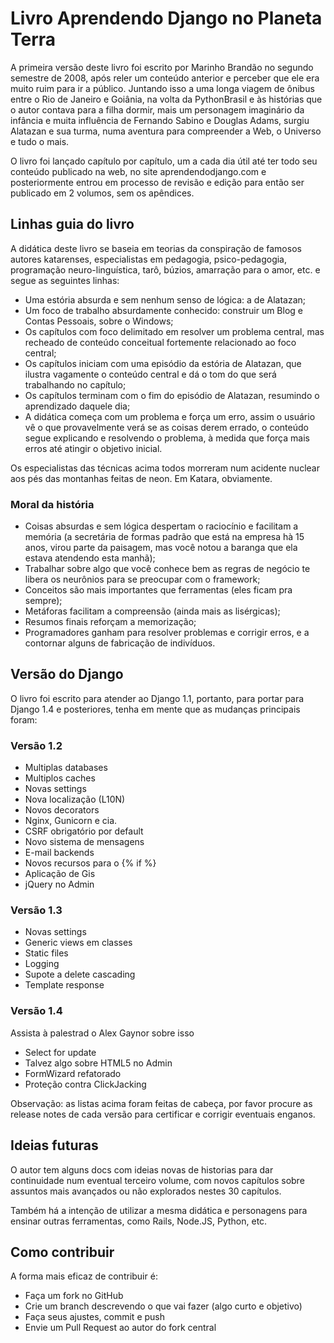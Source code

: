 # Livro Aprendendo Django no Planeta Terra

A primeira versão deste livro foi escrito por Marinho Brandão no segundo semestre de 2008, após
reler um conteúdo anterior e perceber que ele era muito ruim para ir a público. Juntando isso a
uma longa viagem de ônibus entre o Rio de Janeiro e Goiânia, na volta da PythonBrasil e às
histórias que o autor contava para a filha dormir, mais um personagem imaginário da infância e
muita influência de Fernando Sabino e Douglas Adams, surgiu Alatazan e sua turma, numa aventura
para compreender a Web, o Universo e tudo o mais.

O livro foi lançado capítulo por capítulo, um a cada dia útil até ter todo seu conteúdo publicado
na web, no site aprendendodjango.com e posteriormente entrou em processo de revisão e edição para
então ser publicado em 2 volumos, sem os apêndices.

## Linhas guia do livro

A didática deste livro se baseia em teorias da conspiração de famosos autores katarenses, especialistas
em pedagogia, psico-pedagogia, programação neuro-linguística, tarô, búzios, amarração para o amor, etc.
e segue as seguintes linhas:

- Uma estória absurda e sem nenhum senso de lógica: a de Alatazan;
- Um foco de trabalho absurdamente conhecido: construir um Blog e Contas Pessoais, sobre o Windows;
- Os capítulos com foco delimitado em resolver um problema central, mas recheado de conteúdo conceitual
  fortemente relacionado ao foco central;
- Os capítulos iniciam com uma episódio da estória de Alatazan, que ilustra vagamente o conteúdo central
  e dá o tom do que será trabalhando no capítulo;
- Os capítulos terminam com o fim do episódio de Alatazan, resumindo o aprendizado daquele dia;
- A didática começa com um problema e força um erro, assim o usuário vê o que provavelmente verá se
  as coisas derem errado, o conteúdo segue explicando e resolvendo o problema, à medida que força mais
  erros até atingir o objetivo inicial.

Os especialistas das técnicas acima todos morreram num acidente nuclear aos pés das montanhas feitas
de neon. Em Katara, obviamente.

### Moral da história

- Coisas absurdas e sem lógica despertam o raciocínio e facilitam a memória (a secretária de formas
  padrão que está na empresa hà 15 anos, virou parte da paisagem, mas você notou a baranga que ela
  estava atendendo esta manhã);
- Trabalhar sobre algo que você conhece bem as regras de negócio te libera os neurônios para se
  preocupar com o framework;
- Conceitos são mais importantes que ferramentas (eles ficam pra sempre);
- Metáforas facilitam a compreensão (ainda mais as lisérgicas);
- Resumos finais reforçam a memorização;
- Programadores ganham para resolver problemas e corrigir erros, e a contornar alguns de fabricação
  de indivíduos.

## Versão do Django

O livro foi escrito para atender ao Django 1.1, portanto, para portar para Django 1.4 e posteriores,
tenha em mente que as mudanças principais foram:

### Versão 1.2

- Multiplas databases
- Multiplos caches
- Novas settings
- Nova localização (L10N)
- Novos decorators
- Nginx, Gunicorn e cia.
- CSRF obrigatório por default
- Novo sistema de mensagens
- E-mail backends
- Novos recursos para o {% if %}
- Aplicação de Gis
- jQuery no Admin

### Versão 1.3

- Novas settings
- Generic views em classes
- Static files
- Logging
- Supote a delete cascading
- Template response

### Versão 1.4

Assista à palestrad o Alex Gaynor sobre isso

- Select for update
- Talvez algo sobre HTML5 no Admin
- FormWizard refatorado
- Proteção contra ClickJacking

Observação: as listas acima foram feitas de cabeça, por favor procure as release notes de cada
versão para certificar e corrigir eventuais enganos.

## Ideias futuras

O autor tem alguns docs com ideias novas de historias para dar continuidade num eventual terceiro
volume, com novos capítulos sobre assuntos mais avançados ou não explorados nestes 30 capítulos.

Também há a intenção de utilizar a mesma didática e personagens para ensinar outras ferramentas,
como Rails, Node.JS, Python, etc.

## Como contribuir

A forma mais eficaz de contribuir é:

- Faça um fork no GitHub
- Crie um branch descrevendo o que vai fazer (algo curto e objetivo)
- Faça seus ajustes, commit e push
- Envie um Pull Request ao autor do fork central

